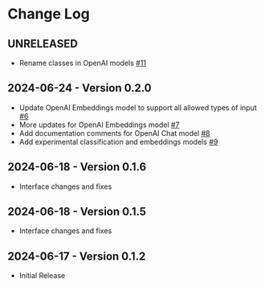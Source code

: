 # Change Log

## UNRELEASED

- Rename classes in OpenAI models [#11](https://github.com/hypermodeAI/models-as/pull/11)

## 2024-06-24 - Version 0.2.0

- Update OpenAI Embeddings model to support all allowed types of input [#6](https://github.com/hypermodeAI/models-as/pull/6)
- More updates for OpenAI Embeddings model [#7](https://github.com/hypermodeAI/models-as/pull/7)
- Add documentation comments for OpenAI Chat model [#8](https://github.com/hypermodeAI/models-as/pull/8)
- Add experimental classification and embeddings models [#9](https://github.com/hypermodeAI/models-as/pull/9)

## 2024-06-18 - Version 0.1.6

- Interface changes and fixes

## 2024-06-18 - Version 0.1.5

- Interface changes and fixes

## 2024-06-17 - Version 0.1.2

- Initial Release
